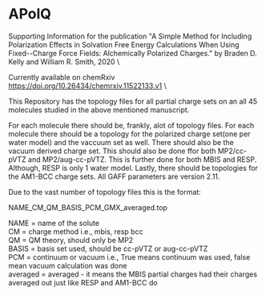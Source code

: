 # APolQ
Supporting Information for the publication "A Simple Method for Including Polarization Effects in Solvation Free Energy Calculations When Using  Fixed--Charge Force Fields: Alchemically Polarized Charges." by Braden D. Kelly and William R. Smith, 2020 \

Currently available on chemRxiv https://doi.org/10.26434/chemrxiv.11522133.v1 \

This Repository has the topology files for all partial charge sets on an all 45 molecules studied in the above mentioned manuscript.

For each molecule there should be, frankly, alot of topology files. For each molecule there should be a topology for the polarized charge set(one per water model) and the vaccuum set as well. There should also be the vacuum derived charge set. This should also be done ffor both MP2/cc-pVTZ and MP2/aug-cc-pVTZ. This is further done for both MBIS and RESP. Although, RESP is only 1 water model. Lastly, there should be topologies for the AM1-BCC charge sets. All GAFF parameters are version 2.11.

Due to the vast number of topology files this is the format:

NAME_CM_QM_BASIS_PCM_GMX_averaged.top

NAME = name of the solute\
CM = charge method i.e., mbis, resp bcc\
QM = QM theory, should only be MP2\
BASIS = basis set used, should be cc-pVTZ or aug-cc-pVTZ\
PCM = continuum or vacuum i.e., True means continuum was used, false mean vacuum calculation was done\
averaged = averaged - it means the MBIS partial charges had their charges averaged out just like RESP and AM1-BCC do
